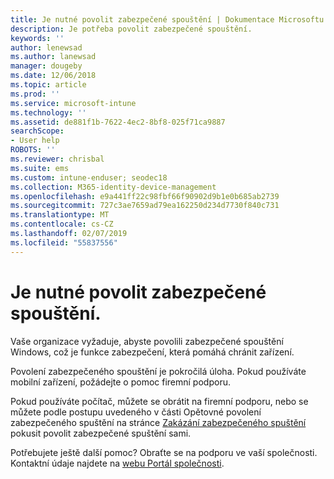 ```yaml
---
title: Je nutné povolit zabezpečené spouštění | Dokumentace Microsoftu
description: Je potřeba povolit zabezpečené spouštění.
keywords: ''
author: lenewsad
ms.author: lanewsad
manager: dougeby
ms.date: 12/06/2018
ms.topic: article
ms.prod: ''
ms.service: microsoft-intune
ms.technology: ''
ms.assetid: de881f1b-7622-4ec2-8bf8-025f71ca9887
searchScope:
- User help
ROBOTS: ''
ms.reviewer: chrisbal
ms.suite: ems
ms.custom: intune-enduser; seodec18
ms.collection: M365-identity-device-management
ms.openlocfilehash: e9a441ff22c98fbf66f90902d9b1e0b685ab2739
ms.sourcegitcommit: 727c3ae7659ad79ea162250d234d7730f840c731
ms.translationtype: MT
ms.contentlocale: cs-CZ
ms.lasthandoff: 02/07/2019
ms.locfileid: "55837556"
---
```

# <a name="you-need-to-enable-secure-boot"></a>Je nutné povolit zabezpečené spouštění.

Vaše organizace vyžaduje, abyste povolili zabezpečené spouštění Windows, což je funkce zabezpečení, která pomáhá chránit zařízení.

Povolení zabezpečeného spouštění je pokročilá úloha. Pokud používáte mobilní zařízení, požádejte o pomoc firemní podporu.

Pokud používáte počítač, můžete se obrátit na firemní podporu, nebo se můžete podle postupu uvedeného v části Opětovné povolení zabezpečeného spuštění na stránce [Zakázání zabezpečeného spuštění](https://msdn.microsoft.com/library/windows/hardware/dn898540(v=vs.85).aspx) pokusit povolit zabezpečené spuštění sami.

Potřebujete ještě další pomoc? Obraťte se na podporu ve vaší společnosti. Kontaktní údaje najdete na [webu Portál společnosti](https://go.microsoft.com/fwlink/?linkid=2010980).
